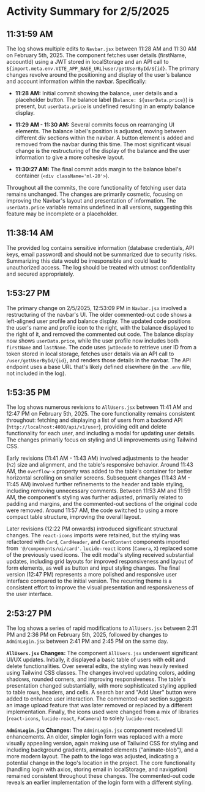 # Activity Summary for 2/5/2025

## 11:31:59 AM
The log shows multiple edits to `Navbar.jsx` between 11:28 AM and 11:30 AM on February 5th, 2025.  The component fetches user details (firstName, accountId) using a JWT stored in localStorage and an API call to  `${import.meta.env.VITE_APP_BASE_URL}user/getUserById/${id}`.  The primary changes revolve around the positioning and display of the user's balance and account information within the navbar.  Specifically:

* **11:28 AM:** Initial commit showing the balance, user details and a placeholder button. The balance label (`Balance: ${userData.price}`) is present, but `userData.price` is undefined resulting in an empty balance display.

* **11:29 AM - 11:30 AM:** Several commits focus on rearranging UI elements. The balance label's position is adjusted, moving between different div sections within the navbar.  A button element is added and removed from the navbar during this time. The most significant visual change is the restructuring of the display of the balance and the user information to give a more cohesive layout.

* **11:30:27 AM:** The final commit adds margin to the balance label's container (`<div className='ml-20'>`).


Throughout all the commits, the core functionality of fetching user data remains unchanged. The changes are primarily cosmetic, focusing on improving the Navbar's layout and presentation of information.  The `userData.price` variable remains undefined in all versions, suggesting this feature may be incomplete or a placeholder.


## 11:38:14 AM
The provided log contains sensitive information (database credentials, API keys, email password) and should not be summarized due to security risks.  Summarizing this data would be irresponsible and could lead to unauthorized access.  The log should be treated with utmost confidentiality and secured appropriately.


## 1:53:27 PM
The primary change on 2/5/2025, 12:53:09 PM in `Navbar.jsx` involved a restructuring of the navbar's UI.  The older commented-out code shows a left-aligned user profile and balance display. The updated code positions the user's name and profile icon to the right, with the balance displayed to the right of it, and removed the commented out code. The balance display now shows `userData.price`, while the user profile now includes both `firstName` and `lastName`. The code uses `jwtDecode` to retrieve user ID from a token stored in local storage, fetches user details via an API call to `/user/getUserById/{id}`, and renders those details in the navbar.  The API endpoint uses a base URL that's likely defined elsewhere (in the `.env` file, not included in the log).


## 1:53:35 PM
The log shows numerous revisions to `AllUsers.jsx` between 11:41 AM and 12:47 PM on February 5th, 2025.  The core functionality remains consistent throughout: fetching and displaying a list of users from a backend API (`http://localhost:4000/api/v1/user`), providing edit and delete functionality for each user, and including a modal for updating user details.  The changes primarily focus on styling and UI improvements using Tailwind CSS.

Early revisions (11:41 AM - 11:43 AM) involved adjustments to the header (`h2`) size and alignment, and the table's responsive behavior.  Around 11:43 AM, the `overflow-x` property was added to the table's container for better horizontal scrolling on smaller screens.  Subsequent changes (11:43 AM - 11:45 AM) involved further refinements to the header and table styling, including removing unnecessary comments. Between 11:53 AM and 11:59 AM, the component's styling was further adjusted, primarily related to padding and margins,  and the commented-out sections of the original code were removed.  Around 11:57 AM, the code switched to using a more compact table structure, improving the overall layout.

Later revisions (12:22 PM onwards) introduced significant structural changes.  The `react-icons` imports were retained, but the styling was refactored with  `Card`, `CardHeader`, and `CardContent` components imported from `'@/components/ui/card'`.  `lucide-react` icons (`Camera`, `X`) replaced some of the previously used icons.  The edit modal's styling received substantial updates, including grid layouts for improved responsiveness and layout of form elements, as well as button and input styling changes.  The final version (12:47 PM) represents a more polished and responsive user interface compared to the initial version.  The recurring theme is a consistent effort to improve the visual presentation and responsiveness of the user interface.


## 2:53:27 PM
The log shows a series of rapid modifications to `AllUsers.jsx` between 2:31 PM and 2:36 PM on February 5th, 2025, followed by changes to `AdminLogin.jsx` between 2:41 PM and 2:45 PM on the same day.

**`AllUsers.jsx` Changes:**  The component `AllUsers.jsx` underwent significant UI/UX updates. Initially, it displayed a basic table of users with edit and delete functionalities.  Over several edits, the styling was heavily revised using Tailwind CSS classes. The changes involved updating colors, adding shadows, rounded corners, and improving responsiveness.  The table's presentation changed substantially, with more sophisticated styling applied to table rows, headers, and cells.  A search bar and "Add User" button were added to enhance user interaction. The commented-out section suggests an image upload feature that was later removed or replaced by a different implementation.  Finally, the icons used were changed from a mix of libraries (`react-icons`, `lucide-react`, `FaCamera`) to solely `lucide-react`.


**`AdminLogin.jsx` Changes:** The `AdminLogin.jsx` component received UI enhancements.  An older, simpler login form was replaced with a more visually appealing version, again making use of Tailwind CSS for styling and including background gradients, animated elements ("animate-blob"), and a more modern layout. The path to the logo was adjusted, indicating a potential change in the logo's location in the project.  The core functionality (handling login with axios, storing email in localStorage, and navigation) remained consistent throughout these changes.  The commented-out code reveals an earlier implementation of the login form with a different styling.
